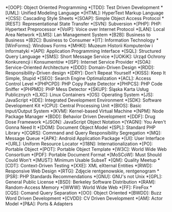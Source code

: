 *[OOP]: Object Oriented Programming
*[TDD]: Test Driven Development
*[UML]: Unified Modeling Language
*[HTML]: HyperText Markup Language
*[CSS]: Cascading Style Sheets
*[SOAP]: Simple Object Access Protocol
*[REST]: Representational State Transfer
*[SVN]: Subversion
*[PHP]: PHP: Hypertext Preprocessor
*[VoIP]: Voice over Internet Protocol
*[LAN]: Local Area Network
*[LMS]: Lan Management System
*[B2B]: Business to Business
*[B2C]: Business to Consumer
*[IT]: Information Technology
*[WinForms]: Windows Forms
*[MHKI]: Muzeum Historii Komputerów i Informatyki
*[API]: Application Programming Interface
*[SQL]: Structured Query Language
*[SMS]: Short Message Service
*[UOKiK]: Urząd Ochrony Konkurencji i Konsumentów
*[ISP]: Internet Service Provider
*[SOA]: Service-Oriented Architecture
*[DDD]: Domain-Driven Design
*[RDD]: Responsibility-Driven design
*[DRY]: Don't Repeat Yourself
*[KISS]: Keep It Simple, Stupid
*[SEO]: Search Engine Optimalization
*[ACL]: Access Control Level
*[PHPCPD]: PHP Copy Paste Detector
*[PHPCS]: PHP Code Sniffer
*[PHPMD]: PHP Mess Detector
*[ŚKUP]: Śląska Karta Usług Publicznych
*[LXC]: Linux Containers
*[OS]: Operating System
*[JS]: JavaScript
*[IDE]: Integrated Development Environment
*[SDK]: Software Development Kit
*[CPU]: Central Processing Unit
*[BIOS]: Basic Input/Output System
*[KVM]: Kernel-based Virtual Machine
*[NPM]: Node Package Manager
*[BDD]: Behavior Driven Development
*[DDF]: Drug Dose Framework
*[JSON]: JavaScript Object Notation
*[YAGNI]: You Aren't Gonna Need It
*[DOM]: Document Object Model
*[SPL]: Standard PHP Library
*[CQRS]: Command and Query Responsibility Segregation
*[MQ]: Message Queue
*[APK]: Android Application Package
*[UI]: User Interface
*[URL]: Uniform Resource Locator
*[I18N]: Internationalization
*[PO]: Portable Object
*[POT]: Portable Object Template
*[W3C]: World Wide Web Consortium
*[PDF]: Portable Document Format
*[MoSCoW]: Must Should Could Won't
*[MUST]: Minimum Usable SubseT
*[QM]: Quality Meetup
*[CDT]: Context-Driven Testing
*[XXE]: XML eXternal Entities
*[RWD]: Responsive Web Design
*[RTG]: Zdjęcie rentgenowskie, rentgenogram
*[PSR]: PHP Standards Recommendations
*[GNU]: GNU's not Unix
*[GPL]: General Public License
*[BSD]: Berkeley Software Distribution
*[RAM]: Random-Access Memory
*[WWW]: World Wide Web
*[FF]: FireFox
*[CQS]: Comand Query Separation
*[OO]: Object Oriented
*[BWDD]: Buzz Word Driven Development
*[CVDD]: CV Driven Development
*[AM]: Actor Model
*[P&A]: Ports & Adapters